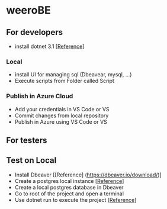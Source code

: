 # weeroBE

## For developers
- install dotnet 3.1 [[Reference](https://dotnet.microsoft.com/download/dotnet-core/3.1)]
### Local
- install UI for managing sql (Dbeavear, mysql, ...)
- Execute scripts from Folder called Script

### Publish in Azure Cloud
- Add your credentials in VS Code or VS
- Commit changes from local repository
- Publish in Azure using VS Code or VS

## For testers

## Test on Local

- Install Dbeaver [[Reference] (https://dbeaver.io/download/)]
- Create a postgres local instance [[Reference](https://www.microfocus.com/documentation/idol/IDOL_12_0/MediaServer/Guides/html/English/Content/Getting_Started/Configure/_TRN_Set_up_PostgreSQL.htm)]
- Create a local postgres database in Dbeaver
- Go to root of the project and open a terminal
- Use dotnet run to execute the project [[Reference](https://docs.microsoft.com/en-us/dotnet/core/tools/dotnet-run)]
